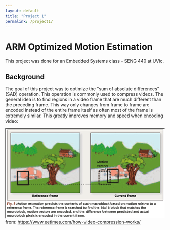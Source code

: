 ```yaml
---
layout: default
title: "Project 1"
permalink: /project1/
---
```


# ARM Optimized Motion Estimation 

This project was done for an Embedded Systems class - SENG 440 at UVic. 

## Background
The goal of this project was to optimize the "sum of absolute differences" (SAD) operation. This operation is commonly used to compress videos. The general idea is to find regions in a video frame that are much different than the preceding frame. This way only changes from frame to frame are encoded instead of the entire frame itself as often most of the frame is extremely similar. This greatly improves memory and speed when encoding video:

![motion estimation](/assets/images/motion-estimation.png)
from: https://www.eetimes.com/how-video-compression-works/

